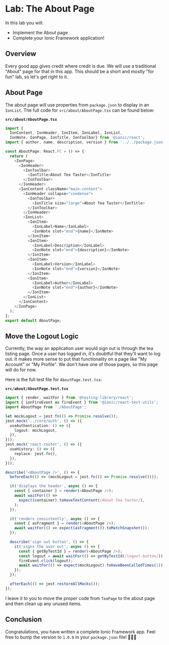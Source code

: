 # Lab: The About Page

In this lab you will:

- Implement the About page
- Complete your Ionic Framework application!

## Overview

Every good app gives credit where credit is due. We will use a traditional "About" page for that in this app. This should be a short and mostly "for fun" lab, so let's get right to it.

## About Page

The about page will use properties from `package.json` to display in an `IonList`. The full code for `src/about/AboutPage.tsx` can be found below:

**`src/about/AboutPage.tsx`**

```TypeScript
import {
  IonContent, IonHeader, IonItem, IonLabel, IonList,
  IonNote, IonPage, IonTitle, IonToolbar} from '@ionic/react';
import { author, name, description, version } from '../../package.json';

const AboutPage: React.FC = () => {
  return (
    <IonPage>
      <IonHeader>
        <IonToolbar>
          <IonTitle>About Tea Taster</IonTitle>
        </IonToolbar>
      </IonHeader>
      <IonContent className="main-content">
        <IonHeader collapse="condense">
          <IonToolbar>
            <IonTitle size="large">About Tea Taster</IonTitle>
          </IonToolbar>
        </IonHeader>
        <IonList>
          <IonItem>
            <IonLabel>Name</IonLabel>
            <IonNote slot="end">{name}</IonNote>
          </IonItem>
          <IonItem>
            <IonLabel>Description</IonLabel>
            <IonNote slot="end">{description}</IonNote>
          </IonItem>
          <IonItem>
            <IonLabel>Version</IonLabel>
            <IonNote slot="end">{version}</IonNote>
          </IonItem>
          <IonItem>
            <IonLabel>Author</IonLabel>
            <IonNote slot="end">{author}</IonNote>
          </IonItem>
        </IonList>
      </IonContent>
    </IonPage>
  );
};
export default AboutPage;
```

## Move the Logout Logic

Currently, the way an application user would sign out is through the tea listing page. Once a user has logged in, it's doubtful that they'll want to log out. It makes more sense to put that functionality on a page like "My Account" or "My Profile". We don't have one of those pages, so this page will do for now.

Here is the full test file for `AboutPage.test.tsx`:

**`src/about/AboutPage.test.tsx`**

```TypeScript
import { render, waitFor } from '@testing-library/react';
import { ionFireEvent as fireEvent } from '@ionic/react-test-utils';
import AboutPage from './AboutPage';

let mockLogout = jest.fn(() => Promise.resolve());
jest.mock('../core/auth', () => ({
  useAuthentication: () => ({
    logout: mockLogout,
  }),
}));
jest.mock('react-router', () => ({
  useHistory: () => ({
    replace: jest.fn(),
  }),
}));

describe('<AboutPage />', () => {
  beforeEach(() => (mockLogout = jest.fn(() => Promise.resolve())));

  it('displays the header', async () => {
    const { container } = render(<AboutPage />);
    await waitFor(() =>
      expect(container).toHaveTextContent(/About Tea Taster/),
    );
  });

  it('renders consistently', async () => {
    const { asFragment } = render(<AboutPage />);
    await waitFor(() => expect(asFragment()).toMatchSnapshot());
  });

  describe('sign out button', () => {
    it('signs the user out', async () => {
      const { getByTestId } = render(<AboutPage />);
      const logout = await waitFor(() => getByTestId(/logout-button/));
      fireEvent.click(logout);
      await waitFor(() => expect(mockLogout).toHaveBeenCalledTimes(1));
    });
  });

  afterEach(() => jest.restoreAllMocks());
});
```

I leave it to you to move the proper code from `TeaPage` to the about page and then clean up any unused items.

## Conclusion

Congratulations, you have written a complete Ionic Framework app. Feel free to bump the version to `1.0.0` in your `package.json` file! 🥳🎉🤓
